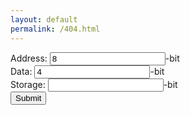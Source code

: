 ```yaml
---
layout: default
permalink: /404.html
---
```

<form class="calc">
Address: <input type="number" class="address" value="8">-bit<br>
Data: <input type="number" class="data" value="4">-bit<br>
Storage: <input type="number" class="storage" value="">-bit<br>
<input type="submit" value="Submit">
</form>
<script src="https://ajax.googleapis.com/ajax/libs/jquery/2.1.1/jquery.min.js"></script>
<script>
var address;
var data;
var storage;
var mult = 8000;
$(".calc").submit(function(event) {
address = $('.address')[0];
data = $('.data')[0];
storage = $('.storage')[0];
//storage=data*2^(address)
//log(storage/data)/log(2)=address
//data=storage/(2^(address))
//address=Math.log(storage/data)/Math.log(2)
if(address.value == ""){
address.value = Math.log((storage.value*mult)/data.value)/Math.log(2)
}
if(data.value == ""){
data.value = (storage.value*mult)/(2^(address.value))
}
if(storage.value == ""){
storage.value = (data.value*2^(address.value))/mult;
}
});
</script>
